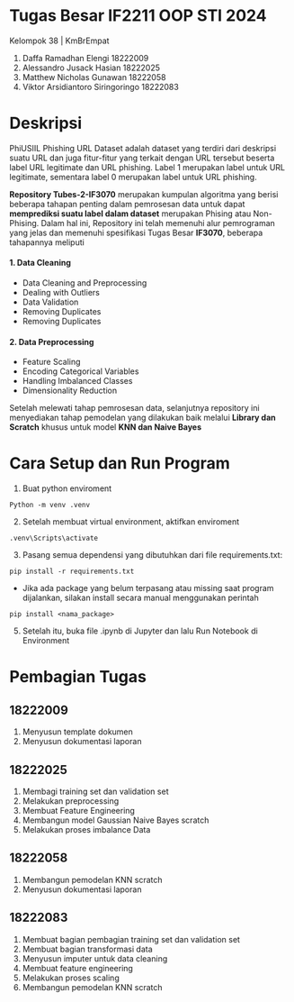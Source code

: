 # Tugas Besar IF2211 OOP STI 2024
Kelompok 38 | KmBrEmpat
1. Daffa Ramadhan Elengi		18222009
2. Alessandro Jusack Hasian		18222025
3. Matthew Nicholas Gunawan		18222058
4. Viktor Arsidiantoro Siringoringo	18222083


# Deskripsi 
PhiUSIIL Phishing URL Dataset adalah dataset yang terdiri dari deskripsi suatu URL dan juga fitur-fitur yang terkait dengan URL tersebut beserta label URL legitimate dan URL phishing. Label 1 merupakan label untuk URL legitimate, sementara label 0 merupakan label untuk URL phishing.

**Repository Tubes-2-IF3070** merupakan kumpulan algoritma yang berisi beberapa tahapan penting dalam pemrosesan data untuk dapat **memprediksi suatu label dalam dataset** merupakan Phising atau Non-Phising. 
Dalam hal ini, Repository ini telah memenuhi alur pemrograman yang jelas dan memenuhi spesifikasi Tugas Besar **IF3070**, beberapa tahapannya meliputi 

#### 1. Data Cleaning 
- Data Cleaning and Preprocessing
- Dealing with Outliers
- Data Validation
- Removing Duplicates
- Removing Duplicates
#### 2. Data Preprocessing
- Feature Scaling
- Encoding Categorical Variables
- Handling Imbalanced Classes
- Dimensionality Reduction

Setelah melewati tahap pemrosesan data, selanjutnya repository ini menyediakan tahap pemodelan yang dilakukan baik melalui **Library dan Scratch** khusus untuk model **KNN dan Naive Bayes**

# Cara Setup dan Run Program 
1. Buat python enviroment
```
Python -m venv .venv
```
2. Setelah membuat virtual environment, aktifkan enviroment
```
.venv\Scripts\activate
```
3. Pasang semua dependensi yang dibutuhkan dari file requirements.txt:
```
pip install -r requirements.txt
```
- Jika ada package yang belum terpasang atau missing saat program dijalankan, silakan install secara manual menggunakan perintah
```
pip install <nama_package>
```
5. Setelah itu, buka file .ipynb di Jupyter dan lalu Run Notebook di Environment 

# Pembagian Tugas 
## 18222009 
1. Menyusun template dokumen
2. Menyusun dokumentasi laporan

## 18222025
1. Membagi training set dan validation set
2. Melakukan preprocessing
3. Membuat Feature Engineering 
4. Membangun model Gaussian Naive Bayes scratch
5. Melakukan proses imbalance Data


## 18222058 
1. Membangun pemodelan KNN scratch
2. Menyusun dokumentasi laporan

## 18222083
1. Membuat bagian pembagian training set dan validation set
2. Membuat bagian transformasi data
3. Menyusun imputer untuk data cleaning
4. Membuat feature engineering
5. Melakukan proses scaling
6. Membangun pemodelan KNN scratch




